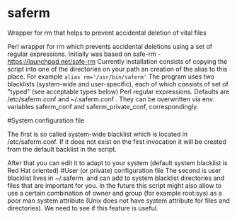 # saferm
Wrapper for rm that helps to prevent accidental deletion of vital files

Perl wrapper for rm which prevents accidental deletions using a set of regular expressions. Initially was based on safe-rm - https://launchpad.net/safe-rm
Currently installation consists of copying the  script into one of the directories on your path an creation of the alias to this place. For example
<code>alias rm='/usr/bin/saferm'</code>
The program uses two blacklists (system-wide and user-specific), each of which consists of set of "typed" (see acceptable types below) Perl regular expressions.
Defaults are /etc/saferm.conf and ~/.saferm.conf . They can be overwritten via env. variables saferm_conf and saferm_private_conf, correspondingly. 

#System configuration file

The first is so called system-wide blacklist which is located in /etc/saferm.conf. If it does not exist on the first invocation it will be created from the default backlist in the script. 

After that you can edit it to adapt to your system (default system blacklist is Red Hat oriented)
#User (or private)  configuration file
The second is user blacklist lives in ~/.saferm  and can add to system blacklist directories and files that are important for you. 
In the future this script might also allow to use a certain combination of owner and group (for example root:sys) as a poor man system attribute (Unix does not have system attribute for files and directories). We need to see if this feature is useful.  
